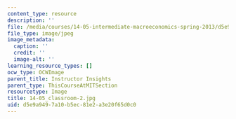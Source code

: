 ```yaml
---
content_type: resource
description: ''
file: /media/courses/14-05-intermediate-macroeconomics-spring-2013/d5e9a9497a10b5ec81e2a3e20f65d0c0_14-05_classroom-2.jpg
file_type: image/jpeg
image_metadata:
  caption: ''
  credit: ''
  image-alt: ''
learning_resource_types: []
ocw_type: OCWImage
parent_title: Instructor Insights
parent_type: ThisCourseAtMITSection
resourcetype: Image
title: 14-05_classroom-2.jpg
uid: d5e9a949-7a10-b5ec-81e2-a3e20f65d0c0
---
```

